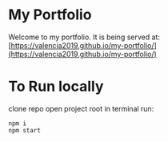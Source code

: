 # My Portfolio
Welcome to my portfolio. It is being served at: [https://valencia2019.github.io/my-portfolio/](https://valencia2019.github.io/my-portfolio/)



# To Run locally
clone repo
open project root
in terminal run:
```
npm i
npm start
```

